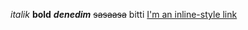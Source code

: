 _italik_
**bold**
**_denedim_**
~~sasaasa~~ bitti
[I'm an inline-style link](https://www.google.com)
